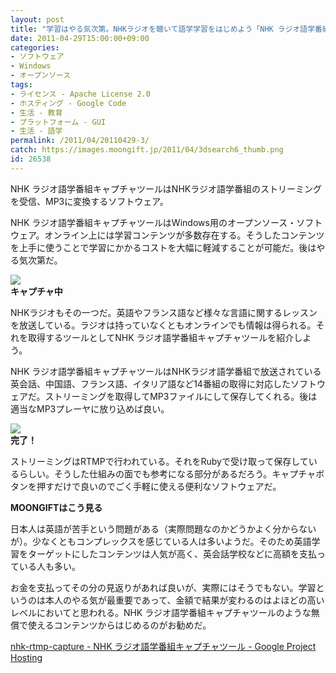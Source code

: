```yaml
---
layout: post
title: "学習はやる気次第。NHKラジオを聴いて語学学習をはじめよう「NHK ラジオ語学番組キャプチャツール」"
date: 2011-04-29T15:00:00+09:00
categories:
- ソフトウェア
- Windows
- オープンソース
tags: 
- ライセンス - Apache License 2.0
- ホスティング - Google Code
- 生活 - 教育
- プラットフォーム - GUI
- 生活 - 語学
permalink: /2011/04/20110429-3/
catch: https://images.moongift.jp/2011/04/3dsearch6_thumb.png
id: 26538
---
```

NHK ラジオ語学番組キャプチャツールはNHKラジオ語学番組のストリーミングを受信、MP3に変換するソフトウェア。

  

NHK ラジオ語学番組キャプチャツールはWindows用のオープンソース・ソフトウェア。オンライン上には学習コンテンツが多数存在する。そうしたコンテンツを上手に使うことで学習にかかるコストを大幅に軽減することが可能だ。後はやる気次第だ。

  

![](https://images.moongift.jp/2011/04/3dsearch5_thumb.png)  
**キャプチャ中**

  

NHKラジオもその一つだ。英語やフランス語など様々な言語に関するレッスンを放送している。ラジオは持っていなくともオンラインでも情報は得られる。それを取得するツールとしてNHK ラジオ語学番組キャプチャツールを紹介しよう。

  
<!--more-->  

NHK ラジオ語学番組キャプチャツールはNHKラジオ語学番組で放送されている英会話、中国語、フランス語、イタリア語など14番組の取得に対応したソフトウェアだ。ストリーミングを取得してMP3ファイルにして保存してくれる。後は適当なMP3プレーヤに放り込めば良い。

  

![](https://images.moongift.jp/2011/04/3dsearch6_thumb.png)  
**完了！**

  

ストリーミングはRTMPで行われている。それをRubyで受け取って保存しているらしい。そうした仕組みの面でも参考になる部分があるだろう。キャプチャボタンを押すだけで良いのでごく手軽に使える便利なソフトウェアだ。

  
  
  

**MOONGIFTはこう見る**

  

日本人は英語が苦手という問題がある（実際問題なのかどうかよく分からないが）。少なくともコンプレックスを感じている人は多いようだ。そのため英語学習をターゲットにしたコンテンツは人気が高く、英会話学校などに高額を支払っている人も多い。

  

お金を支払ってその分の見返りがあれば良いが、実際にはそうでもない。学習というのは本人のやる気が最重要であって、金額で結果が変わるのはよほどの高いレベルにおいてと思われる。NHK ラジオ語学番組キャプチャツールのような無償で使えるコンテンツからはじめるのがお勧めだ。

  

[nhk-rtmp-capture - NHK ラジオ語学番組キャプチャツール - Google Project Hosting](http://code.google.com/p/nhk-rtmp-capture/)

